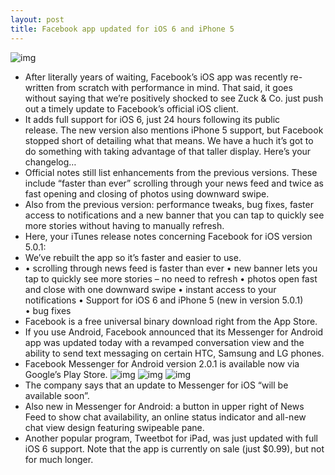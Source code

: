 ```yaml
---
layout: post
title: Facebook app updated for iOS 6 and iPhone 5
---
```

![img](http://media.idownloadblog.com/wp-content/uploads/2012/02/facebook-app-ios-iphone-ipad.jpeg)
* After literally years of waiting, Facebook’s iOS app was recently re-written from scratch with performance in mind. That said, it goes without saying that we’re positively shocked to see Zuck & Co. just push out a timely update to Facebook’s official iOS client.
* It adds full support for iOS 6, just 24 hours following its public release. The new version also mentions iPhone 5 support, but Facebook stopped short of detailing what that means. We have a huch it’s got to do something with taking advantage of that taller display. Here’s your changelog…
* Official notes still list enhancements from the previous versions. These include “faster than ever” scrolling through your news feed and twice as fast opening and closing of photos using downward swipe.
* Also from the previous version: performance tweaks, bug fixes, faster access to notifications and a new banner that you can tap to quickly see more stories without having to manually refresh.
* Here, your iTunes release notes concerning Facebook for iOS version 5.0.1:
* We’ve rebuilt the app so it’s faster and easier to use.
* • scrolling through news feed is faster than ever • new banner lets you tap to quickly see more stories – no need to refresh • photos open fast and close with one downward swipe • instant access to your notifications • Support for iOS 6 and iPhone 5 (new in version 5.0.1) • bug fixes
* Facebook is a free universal binary download right from the App Store.
* If you use Android, Facebook announced that its Messenger for Android app was updated today with a revamped conversation view and the ability to send text messaging on certain HTC, Samsung and LG phones.
* Facebook Messenger for Android version 2.0.1 is available now via Google’s Play Store.
![img](http://media.idownloadblog.com/wp-content/uploads/2012/09/Facebook-Messenger-for-Android-2.0.1-image-001.jpg)
![img](http://media.idownloadblog.com/wp-content/uploads/2012/09/Facebook-Messenger-for-Android-2.0.1-image-002.jpg)
![img](http://media.idownloadblog.com/wp-content/uploads/2012/09/Facebook-Messenger-for-Android-2.0.1-image-003.jpg)
* The company says that an update to Messenger for iOS “will be available soon”.
* Also new in Messenger for Android: a button in upper right of News Feed to show chat availability, an online status indicator and all-new chat view design featuring swipeable pane.
* Another popular program, Tweetbot for iPad, was just updated with full iOS 6 support. Note that the app is currently on sale (just $0.99), but not for much longer.

